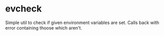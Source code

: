 # evcheck
Simple util to check if given environment variables are set. Calls back with error containing thoose which aren't.
